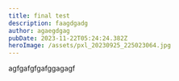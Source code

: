 ```yaml
---
title: final test
description: faagdgadg
author: agaegdgag
pubDate: 2023-11-22T05:24:24.382Z
heroImage: /assets/pxl_20230925_225023064.jpg
---
```

agfgafgfgafggagagf